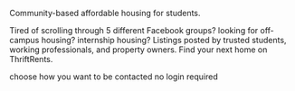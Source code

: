 Community-based affordable housing for students.

Tired of scrolling through 5 different Facebook groups? looking for off-campus housing? internship housing?
Listings posted by trusted students, working professionals, and property owners.
Find your next home on ThriftRents.

choose how you want to be contacted
no login required
